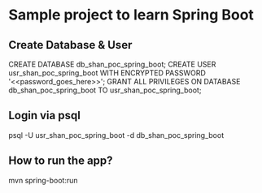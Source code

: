 # Sample project to learn Spring Boot

## Create Database & User
CREATE DATABASE db_shan_poc_spring_boot;
CREATE USER usr_shan_poc_spring_boot WITH ENCRYPTED PASSWORD '<<password_goes_here>>';
GRANT ALL PRIVILEGES ON DATABASE db_shan_poc_spring_boot TO usr_shan_poc_spring_boot;

## Login via psql
psql -U usr_shan_poc_spring_boot -d db_shan_poc_spring_boot

## How to run the app?
mvn spring-boot:run